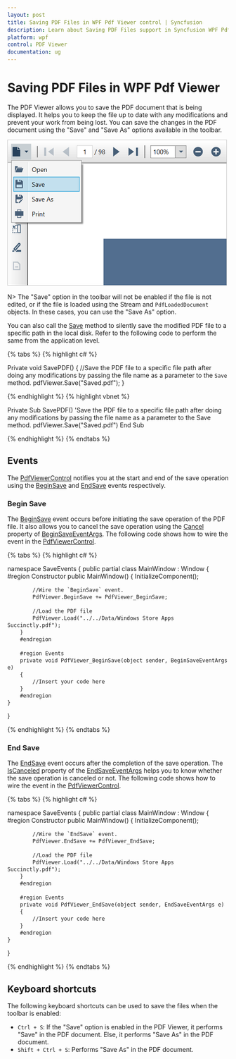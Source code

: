 ```yaml
---
layout: post
title: Saving PDF Files in WPF Pdf Viewer control | Syncfusion
description: Learn about Saving PDF Files support in Syncfusion WPF Pdf Viewer control, its elements and more details.
platform: wpf
control: PDF Viewer
documentation: ug
---
```


# Saving PDF Files in WPF Pdf Viewer

The PDF Viewer allows you to save the PDF document that is being displayed. It helps you to keep the file up to date with any modifications and prevent your work from being lost. You can save the changes in the PDF document using the "Save" and "Save As" options available in the toolbar.

![Save PDF files](Concept-and-Features_images\save_files.png)

N> The "Save" option in the toolbar will not be enabled if the file is not edited, or if the file is loaded using the Stream and `PdfLoadedDocument` objects. In these cases, you can use the "Save As" option.

You can also call the [Save](https://help.syncfusion.com/cr/wpf/Syncfusion.Windows.PdfViewer.PdfViewerControl.html#Syncfusion_Windows_PdfViewer_PdfViewerControl_Save_System_String_) method to silently save the modified PDF file to a specific path in the local disk. Refer to the following code to perform the same from the application level.

{% tabs %}
{% highlight c# %}

Private void SavePDF()
{
    //Save the PDF file to a specific file path after doing any modifications by passing the file name as a parameter to the `Save` method.
    pdfViewer.Save("Saved.pdf");
}

{% endhighlight %}
{% highlight vbnet %}

Private Sub SavePDF()
    'Save the PDF file to a specific file path after doing any modifications by passing the file name as a parameter to the Save method.
    pdfViewer.Save("Saved.pdf")
End Sub

{% endhighlight %}
{% endtabs %}

## Events

The [PdfViewerControl](https://help.syncfusion.com/cr/wpf/Syncfusion.Windows.PdfViewer.PdfViewerControl.html) notifies you at the start and end of the save operation using the [BeginSave](https://help.syncfusion.com/cr/wpf/Syncfusion.Windows.PdfViewer.PdfViewerControl.html#Syncfusion_Windows_PdfViewer_PdfViewerControl_BeginSave) and [EndSave](https://help.syncfusion.com/cr/wpf/Syncfusion.Windows.PdfViewer.PdfViewerControl.html#Syncfusion_Windows_PdfViewer_PdfViewerControl_EndSave) events respectively.

### Begin Save

The [BeginSave](https://help.syncfusion.com/cr/wpf/Syncfusion.Windows.PdfViewer.PdfViewerControl.html#Syncfusion_Windows_PdfViewer_PdfViewerControl_BeginSave) event occurs before initiating the save operation of the PDF file. It also allows you to cancel the save operation using the [Cancel](https://help.syncfusion.com/cr/wpf/Syncfusion.Windows.PdfViewer.BeginSaveEventArgs.html#Syncfusion_Windows_PdfViewer_BeginSaveEventArgs_Cancel) property of [BeginSaveEventArgs](https://help.syncfusion.com/cr/wpf/Syncfusion.Windows.PdfViewer.BeginSaveEventArgs.html). The following code shows how to wire the event in the [PdfViewerControl](https://help.syncfusion.com/cr/wpf/Syncfusion.Windows.PdfViewer.PdfViewerControl.html).

{% tabs %}
{% highlight c# %}

namespace SaveEvents
{
	public partial class MainWindow : Window
	{
		#region Constructor
		public MainWindow()
		{
			InitializeComponent();

			//Wire the `BeginSave` event.
			PdfViewer.BeginSave += PdfViewer_BeginSave;

			//Load the PDF file
			PdfViewer.Load("../../Data/Windows Store Apps Succinctly.pdf");
		}
		#endregion

		#region Events
		private void PdfViewer_BeginSave(object sender, BeginSaveEventArgs e)
		{
			//Insert your code here
		}
		#endregion
	}
}

{% endhighlight %}
{% endtabs %}

### End Save

The [EndSave](https://help.syncfusion.com/cr/wpf/Syncfusion.Windows.PdfViewer.PdfViewerControl.html#Syncfusion_Windows_PdfViewer_PdfViewerControl_EndSave) event occurs after the completion of the save operation.  The [IsCanceled](https://help.syncfusion.com/cr/wpf/Syncfusion.Windows.PdfViewer.EndSaveEventArgs.html#Syncfusion_Windows_PdfViewer_EndSaveEventArgs_IsCanceled) property of the [EndSaveEventArgs](https://help.syncfusion.com/cr/wpf/Syncfusion.Windows.PdfViewer.EndSaveEventArgs.html) helps you to know whether the save operation is canceled or not. The following code shows how to wire the event in the [PdfViewerControl](https://help.syncfusion.com/cr/wpf/Syncfusion.Windows.PdfViewer.PdfViewerControl.html).

{% tabs %}
{% highlight c# %}

namespace SaveEvents
{
    public partial class MainWindow : Window
    {
        #region Constructor
        public MainWindow()
        {
            InitializeComponent();

            //Wire the `EndSave` event.
            PdfViewer.EndSave += PdfViewer_EndSave;

            //Load the PDF file
            PdfViewer.Load("../../Data/Windows Store Apps Succinctly.pdf");
        }
        #endregion

        #region Events
        private void PdfViewer_EndSave(object sender, EndSaveEventArgs e)
        {
            //Insert your code here
        }
        #endregion
    }
}

{% endhighlight %}
{% endtabs %}

## Keyboard shortcuts

The following keyboard shortcuts can be used to save the files when the toolbar is enabled:
* `Ctrl + S`: If the "Save" option is enabled in the PDF Viewer, it performs "Save" in the PDF document. Else, it performs "Save As" in the PDF document.
* `Shift + Ctrl + S`: Performs "Save As" in the PDF document.
